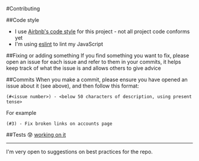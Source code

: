#Contributing

##Code style
- I use [Airbnb's code style](https://github.com/airbnb/javascript) for this project - not all project code conforms yet
- I'm using [eslint](http://eslint.org/) to lint my JavaScript

##Fixing or adding something
If you find something you want to fix, please open an issue for each issue and refer to them in your commits, it helps keep track of what the issue is and allows others to give advice

##Commits
When you make a commit, please ensure you have opened an issue about it (see above), and then follow this format:
```
(#<issue number>) - <below 50 characters of description, using present tense>
```
For example
```
(#3) - Fix broken links on accounts page
```

##Tests
:cold_sweat: [working on it](https://github.com/robcalcroft/monzoweb/issues/3) 

---
I'm very open to suggestions on best practices for the repo.
